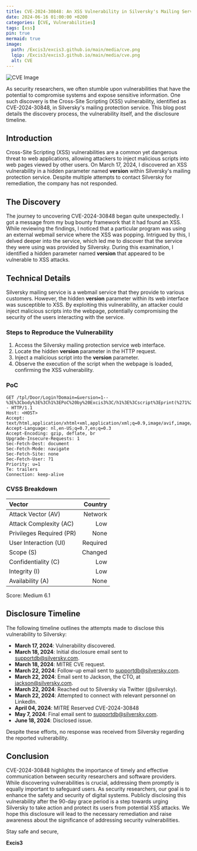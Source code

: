 ```yaml
---
title: CVE-2024-30848: An XSS Vulnerability in Silversky's Mailing Service
date: 2024-06-16 01:00:00 +0200
categories: [CVE, Vulnerabilities]
tags: [xss]
pin: true
mermaid: true
image:
  path: /Excis3/excis3.github.io/main/media/cve.png
  lqip: /Excis3/excis3.github.io/main/media/cve.png
  alt: CVE
---
```



![CVE Image](/Excis3/excis3.github.io/main/media/cve.png)

As security researchers, we often stumble upon vulnerabilities that have the potential to compromise systems and expose sensitive information. One such discovery is the Cross-Site Scripting (XSS) vulnerability, identified as CVE-2024-30848, in Silversky's mailing protection service. This blog post details the discovery process, the vulnerability itself, and the disclosure timeline.


## Introduction
Cross-Site Scripting (XSS) vulnerabilities are a common yet dangerous threat to web applications, allowing attackers to inject malicious scripts into web pages viewed by other users. On March 17, 2024, I discovered an XSS vulnerability in a hidden parameter named **version** within Silversky's mailing protection service. Despite multiple attempts to contact Silversky for remediation, the company has not responded.


## The Discovery
The journey to uncovering CVE-2024-30848 began quite unexpectedly. I got a message from my bug bounty framework that it had found an XSS. While reviewing the findings, I noticed that a particular program was using an external webmail service where the XSS was popping. Intrigued by this, I delved deeper into the service, which led me to discover that the service they were using was provided by Silversky. During this examination, I identified a hidden parameter named **version** that appeared to be vulnerable to XSS attacks.


## Technical Details
Silversky mailing service is a webmail service that they provide to various customers. However, the hidden **version** parameter within its web interface was susceptible to XSS. By exploiting this vulnerability, an attacker could inject malicious scripts into the webpage, potentially compromising the security of the users interacting with the service.


### Steps to Reproduce the Vulnerability
1. Access the Silversky mailing protection service web interface.
2. Locate the hidden **version** parameter in the HTTP request.
3. Inject a malicious script into the **version** parameter.
4. Observe the execution of the script when the webpage is loaded, confirming the XSS vulnerability.


### PoC
```
GET /tpl/Door/Login?Domain=&version=1--%3E%3Cbody%3E%3Ch1%3EPoC%20by%20Excis3%3C/h1%3E%3Cscript%3Eprint(%271%27)%3C/script%3E%3C/body%3E%3C/html%3E%3C!-- HTTP/1.1
Host: <HOST>
Accept: text/html,application/xhtml+xml,application/xml;q=0.9,image/avif,image/webp,*/*;q=0.8
Accept-Language: nl,en-US;q=0.7,en;q=0.3
Accept-Encoding: gzip, deflate, br
Upgrade-Insecure-Requests: 1
Sec-Fetch-Dest: document
Sec-Fetch-Mode: navigate
Sec-Fetch-Site: none
Sec-Fetch-User: ?1
Priority: u=1
Te: trailers
Connection: keep-alive
```


### CVSS Breakdown
| Vector                       | Country |
| :--------------------------- | ------: |
| Attack Vector (AV) | Network |
| Attack Complexity (AC) | Low |
| Privileges Required (PR) | None |
| User Interaction (UI) | Required |
| Scope (S) | Changed |
| Confidentiality (C) | Low |
| Integrity (I) | Low |
| Availability (A) | None |

Score: Medium 6.1


## Disclosure Timeline
The following timeline outlines the attempts made to disclose this vulnerability to Silversky:

- **March 17, 2024**: Vulnerability discovered.
- **March 18, 2024**: Initial disclosure email sent to supportdb@silversky.com.
- **March 18, 2024**: MITRE CVE request.
- **March 22, 2024**: Follow-up email sent to supportdb@silversky.com.
- **March 22, 2024**: Email sent to Jackson, the CTO, at jackson@silversky.com.
- **March 22, 2024**: Reached out to Silversky via Twitter (@silversky).
- **March 22, 2024**: Attempted to connect with relevant personnel on LinkedIn.
- **April 04, 2024**: MITRE Reserved CVE-2024-30848
- **May 7, 2024**: Final email sent to supportdb@silversky.com.
- **June 18, 2024**: Disclosed issue.

Despite these efforts, no response was received from Silversky regarding the reported vulnerability.


## Conclusion
CVE-2024-30848 highlights the importance of timely and effective communication between security researchers and software providers. While discovering vulnerabilities is crucial, addressing them promptly is equally important to safeguard users. As security researchers, our goal is to enhance the safety and security of digital systems. Publicly disclosing this vulnerability after the 90-day grace period is a step towards urging Silversky to take action and protect its users from potential XSS attacks. We hope this disclosure will lead to the necessary remediation and raise awareness about the significance of addressing security vulnerabilities.

Stay safe and secure,

**Excis3**
